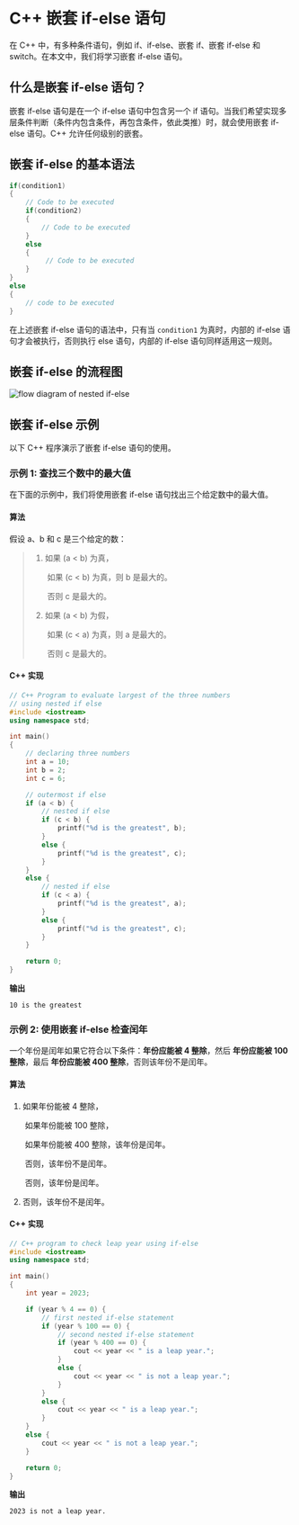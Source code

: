 # C++ 嵌套 if-else 语句

在 C++ 中，有多种条件语句，例如 if、if-else、嵌套 if、嵌套 if-else 和 switch。在本文中，我们将学习嵌套 if-else 语句。

## 什么是嵌套 if-else 语句？

嵌套 if-else 语句是在一个 if-else 语句中包含另一个 if 语句。当我们希望实现多层条件判断（条件内包含条件，再包含条件，依此类推）时，就会使用嵌套 if-else 语句。C++ 允许任何级别的嵌套。

## 嵌套 if-else 的基本语法

```cpp
if(condition1)
{
    // Code to be executed 
    if(condition2)
    {
        // Code to be executed
    }
    else
    {
         // Code to be executed
    }
}
else
{
    // code to be executed
}
```

在上述嵌套 if-else 语句的语法中，只有当 `condition1` 为真时，内部的 if-else 语句才会被执行，否则执行 else 语句，内部的 if-else 语句同样适用这一规则。

## 嵌套 if-else 的流程图

![flow diagram of nested if-else](https://media.geeksforgeeks.org/wp-content/uploads/20230424102041/nested-if-else-flowchart.webp)

## 嵌套 if-else 示例

以下 C++ 程序演示了嵌套 if-else 语句的使用。

### 示例 1: 查找三个数中的最大值

在下面的示例中，我们将使用嵌套 if-else 语句找出三个给定数中的最大值。

#### **算法**

假设 a、b 和 c 是三个给定的数：

> 1. 如果 (a < b) 为真，
>
>    ​	如果 (c < b) 为真，则 b 是最大的。
>
>    ​	否则 c 是最大的。
>
> 2. 如果 (a < b) 为假，
>
>    ​	如果 (c < a) 为真，则 a 是最大的。
>
>    ​	否则 c 是最大的。

#### C++ 实现

```cpp
// C++ Program to evaluate largest of the three numbers
// using nested if else
#include <iostream>
using namespace std;

int main()
{
    // declaring three numbers
    int a = 10;
    int b = 2;
    int c = 6;

    // outermost if else
    if (a < b) {
        // nested if else
        if (c < b) {
            printf("%d is the greatest", b);
        }
        else {
            printf("%d is the greatest", c);
        }
    }
    else {
        // nested if else
        if (c < a) {
            printf("%d is the greatest", a);
        }
        else {
            printf("%d is the greatest", c);
        }
    }

    return 0;
}
```


**输出**

```
10 is the greatest
```

### 示例 2: 使用嵌套 if-else 检查闰年

一个年份是闰年如果它符合以下条件：**年份应能被 4 整除**，然后 **年份应能被 100 整除**，最后 **年份应能被 400 整除**，否则该年份不是闰年。

#### 算法

1. 如果年份能被 4 整除，

   ​	如果年份能被 100 整除，

   ​		如果年份能被 400 整除，该年份是闰年。

   ​		否则，该年份不是闰年。

   ​	否则，该年份是闰年。

2. 否则，该年份不是闰年。

#### C++ 实现

```cpp
// C++ program to check leap year using if-else
#include <iostream>
using namespace std;

int main()
{
    int year = 2023;

    if (year % 4 == 0) {
        // first nested if-else statement
        if (year % 100 == 0) {
            // second nested if-else statement
            if (year % 400 == 0) {
                cout << year << " is a leap year.";
            }
            else {
                cout << year << " is not a leap year.";
            }
        }
        else {
            cout << year << " is a leap year.";
        }
    }
    else {
        cout << year << " is not a leap year.";
    }

    return 0;
}
```


**输出**

```
2023 is not a leap year.
```